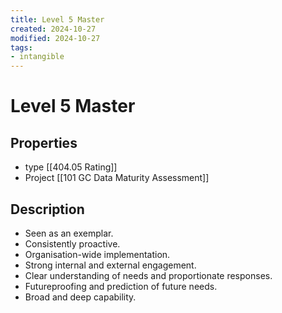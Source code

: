 ```yaml
---
title: Level 5 Master
created: 2024-10-27
modified: 2024-10-27
tags:
- intangible
---
```

# Level 5 Master
## Properties
- type [[404.05 Rating]]
- Project [[101 GC Data Maturity Assessment]]
## Description
- Seen as an exemplar.
- Consistently proactive.
- Organisation-wide implementation.
- Strong internal and external engagement.
- Clear understanding of needs and proportionate responses.
- Futureproofing and prediction of future needs.
- Broad and deep capability.
